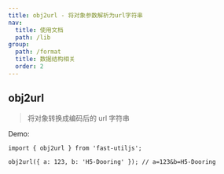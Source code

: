 ```yaml
---
title: obj2url - 将对象参数解析为url字符串
nav:
  title: 使用文档
  path: /lib
group:
  path: /format
  title: 数据结构相关
  order: 2
---
```


## obj2url

> 将对象转换成编码后的 url 字符串

Demo:

```tsx | pure
import { obj2url } from 'fast-utiljs';

obj2url({ a: 123, b: 'H5-Dooring' }); // a=123&b=H5-Dooring
```
